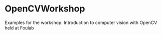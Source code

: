OpenCVWorkshop
==============

Examples for the workshop: Introduction to computer vision with OpenCV held at Foulab
